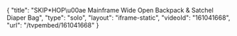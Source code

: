 {
    "title": "SKIP*HOP\u00ae Mainframe Wide Open Backpack & Satchel Diaper Bag",
    "type": "solo",
    "layout": "iframe-static",
    "videoId": "161041668",
    "url": "\/tvpembed\/161041668"
}